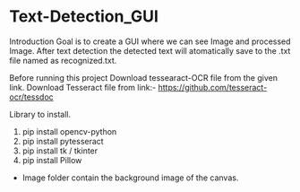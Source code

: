 # Text-Detection_GUI

Introduction
Goal is to create a GUI where we can see Image and processed Image.
After text detection the detected text will atomatically save to the .txt file named as recognized.txt.

Before running this project Download tessearact-OCR file from the given link.
Download Tesseract file from link:-
https://github.com/tesseract-ocr/tessdoc

Library to install.
1. pip install opencv-python
2. pip install pytesseract
3. pip install tk / tkinter
4. pip install Pillow

* Image folder contain the background image of the canvas.


